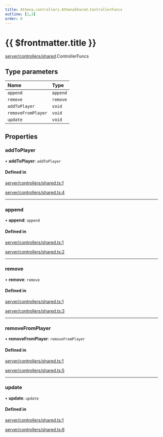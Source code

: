 ```yaml
---
title: Athena.controllers.AthenaShared.ControllerFuncs
outline: [1,3]
order: 0
---
```


# {{ $frontmatter.title }}


[server/controllers/shared](../modules/server_controllers_shared.md).ControllerFuncs

## Type parameters

| Name | Type |
| :------ | :------ |
| `append` | `append` |
| `remove` | `remove` |
| `addToPlayer` | `void` |
| `removeFromPlayer` | `void` |
| `update` | `void` |

## Properties

### addToPlayer

• **addToPlayer**: `addToPlayer`

#### Defined in

[server/controllers/shared.ts:1](https://github.com/Stuyk/altv-athena/blob/9e819c0/src/core/server/controllers/shared.ts#L1)

[server/controllers/shared.ts:4](https://github.com/Stuyk/altv-athena/blob/9e819c0/src/core/server/controllers/shared.ts#L4)

___

### append

• **append**: `append`

#### Defined in

[server/controllers/shared.ts:1](https://github.com/Stuyk/altv-athena/blob/9e819c0/src/core/server/controllers/shared.ts#L1)

[server/controllers/shared.ts:2](https://github.com/Stuyk/altv-athena/blob/9e819c0/src/core/server/controllers/shared.ts#L2)

___

### remove

• **remove**: `remove`

#### Defined in

[server/controllers/shared.ts:1](https://github.com/Stuyk/altv-athena/blob/9e819c0/src/core/server/controllers/shared.ts#L1)

[server/controllers/shared.ts:3](https://github.com/Stuyk/altv-athena/blob/9e819c0/src/core/server/controllers/shared.ts#L3)

___

### removeFromPlayer

• **removeFromPlayer**: `removeFromPlayer`

#### Defined in

[server/controllers/shared.ts:1](https://github.com/Stuyk/altv-athena/blob/9e819c0/src/core/server/controllers/shared.ts#L1)

[server/controllers/shared.ts:5](https://github.com/Stuyk/altv-athena/blob/9e819c0/src/core/server/controllers/shared.ts#L5)

___

### update

• **update**: `update`

#### Defined in

[server/controllers/shared.ts:1](https://github.com/Stuyk/altv-athena/blob/9e819c0/src/core/server/controllers/shared.ts#L1)

[server/controllers/shared.ts:6](https://github.com/Stuyk/altv-athena/blob/9e819c0/src/core/server/controllers/shared.ts#L6)
